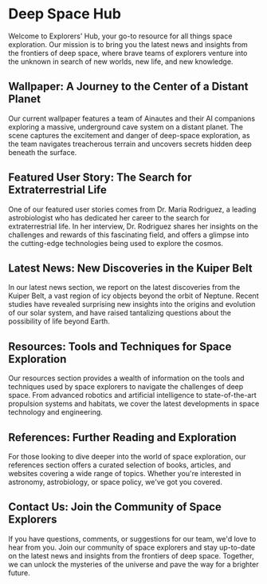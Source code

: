 <!--font:Montserrat-->

# Deep Space Hub

Welcome to Explorers' Hub, your go-to resource for all things space exploration. Our mission is to bring you the latest news and insights from the frontiers of deep space, where brave teams of explorers venture into the unknown in search of new worlds, new life, and new knowledge.

## Wallpaper: A Journey to the Center of a Distant Planet

Our current wallpaper features a team of Ainautes and their AI companions exploring a massive, underground cave system on a distant planet. The scene captures the excitement and danger of deep-space exploration, as the team navigates treacherous terrain and uncovers secrets hidden deep beneath the surface.

## Featured User Story: The Search for Extraterrestrial Life

One of our featured user stories comes from Dr. Maria Rodriguez, a leading astrobiologist who has dedicated her career to the search for extraterrestrial life. In her interview, Dr. Rodriguez shares her insights on the challenges and rewards of this fascinating field, and offers a glimpse into the cutting-edge technologies being used to explore the cosmos.

## Latest News: New Discoveries in the Kuiper Belt

In our latest news section, we report on the latest discoveries from the Kuiper Belt, a vast region of icy objects beyond the orbit of Neptune. Recent studies have revealed surprising new insights into the origins and evolution of our solar system, and have raised tantalizing questions about the possibility of life beyond Earth.

## Resources: Tools and Techniques for Space Exploration

Our resources section provides a wealth of information on the tools and techniques used by space explorers to navigate the challenges of deep space. From advanced robotics and artificial intelligence to state-of-the-art propulsion systems and habitats, we cover the latest developments in space technology and engineering.

## References: Further Reading and Exploration

For those looking to dive deeper into the world of space exploration, our references section offers a curated selection of books, articles, and websites covering a wide range of topics. Whether you're interested in astronomy, astrobiology, or space policy, we've got you covered.

## Contact Us: Join the Community of Space Explorers

If you have questions, comments, or suggestions for our team, we'd love to hear from you. Join our community of space explorers and stay up-to-date on the latest news and insights from the frontiers of deep space. Together, we can unlock the mysteries of the universe and pave the way for a brighter future.

<!--

Write me content for website with wallpaper which alt text is:

"A team of Ainautes and their AI companions exploring a massive, underground cave system on a distant planet."

The name/title of the page should not be 1:1 copy of the alt text but rather a real content of the website which is using this wallpaper.

- Use markdown format
- Start with heading
- Heading should be short and concise
- The content should look like a real website
- The website should not be about the wallpaper, wallpaper is just a related background
- Heading should be contain work "wallpaper" or "background"
- Include real sections like references, contact, user stories, etc. use things relevant to the page purpose.
- Feel free to use structure like headings, bullets, numbering, blockquotes, paragraphs, horizontal lines, etc.
- You can use formatting like bold or _italic_
- You can include UTF-8 emojis
- Links should be only #hash anchors (and you can refer to the document itself)
- Do not include images


---


# Explorers' Hub: Uncovering the Mysteries of Deep Space

Welcome to Explorers' Hub, your go-to resource for all things space exploration. Our mission is to bring you the latest news and insights from the frontiers of deep space, where brave teams of explorers venture into the unknown in search of new worlds, new life, and new knowledge.

## Wallpaper: A Journey to the Center of a Distant Planet

Our current wallpaper features a team of Ainautes and their AI companions exploring a massive, underground cave system on a distant planet. The scene captures the excitement and danger of deep-space exploration, as the team navigates treacherous terrain and uncovers secrets hidden deep beneath the surface.

## Featured User Story: The Search for Extraterrestrial Life

One of our featured user stories comes from Dr. Maria Rodriguez, a leading astrobiologist who has dedicated her career to the search for extraterrestrial life. In her interview, Dr. Rodriguez shares her insights on the challenges and rewards of this fascinating field, and offers a glimpse into the cutting-edge technologies being used to explore the cosmos.

## Latest News: New Discoveries in the Kuiper Belt

In our latest news section, we report on the latest discoveries from the Kuiper Belt, a vast region of icy objects beyond the orbit of Neptune. Recent studies have revealed surprising new insights into the origins and evolution of our solar system, and have raised tantalizing questions about the possibility of life beyond Earth.

## Resources: Tools and Techniques for Space Exploration

Our resources section provides a wealth of information on the tools and techniques used by space explorers to navigate the challenges of deep space. From advanced robotics and artificial intelligence to state-of-the-art propulsion systems and habitats, we cover the latest developments in space technology and engineering.

## References: Further Reading and Exploration

For those looking to dive deeper into the world of space exploration, our references section offers a curated selection of books, articles, and websites covering a wide range of topics. Whether you're interested in astronomy, astrobiology, or space policy, we've got you covered.

## Contact Us: Join the Community of Space Explorers

If you have questions, comments, or suggestions for our team, we'd love to hear from you. Join our community of space explorers and stay up-to-date on the latest news and insights from the frontiers of deep space. Together, we can unlock the mysteries of the universe and pave the way for a brighter future.


---


Write me a Google font which is best fitting for the website.

Pick from the list:
- Cinzel
- Lobster
- Dancing Script
- Cinzel Decorative
- Great Vibes
- Montserrat
- Roboto
- Barlow Condensed
- Lato
- Poppins
- Cormorant Garamond
- Inter
- Orbitron
- Futura
- IBM Plex Sans
- Playfair Display
- Exo 2
- Raleway
- Cabin
- Open Sans
- Barlow Condensed
- Alegreya


Write just the font name nothing else.


---


Montserrat

-->
